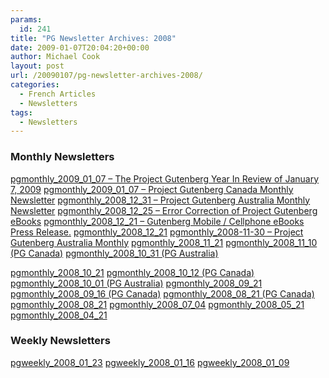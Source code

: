 ```yaml
---
params:
  id: 241
title: "PG Newsletter Archives: 2008"
date: 2009-01-07T20:04:20+00:00
author: Michael Cook
layout: post
url: /20090107/pg-newsletter-archives-2008/
categories:
  - French Articles
  - Newsletters
tags:
  - Newsletters
---
```

### Monthly Newsletters

<a href="/nl_archives/2008/pgmonthly_2009_01_07-year-in-review.txt" target="new">pgmonthly_2009_01_07 – The Project Gutenberg Year In Review of January 7, 2009</a>
<a href="/nl_archives/2008/pgmonthly_2009_01_07-PGCA.txt" target="new">pgmonthly_2009_01_07 – Project Gutenberg Canada Monthly Newsletter</a>
<a href="http://www.gutenberg.net.au/newsletters/200901-newsletter.html" target="new">pgmonthly_2008_12_31 – Project Gutenberg Australia Monthly Newsletter</a>
<a href="/nl_archives/2008/pgmonthly_2008_12_25-error-correction-of-pg-ebooks.txt" target="new">pgmonthly_2008_12_25 – Error Correction of Project Gutenberg eBooks</a>
<a href="/nl_archives/2008/pgmonthly_2008_12_21-gutenberg-mobile-cellphone-ebooks.txt" target="new">pgmonthly_2008_12_21 – Gutenberg Mobile / Cellphone eBooks Press Release.</a>
<a href="/nl_archives/2008/pgmonthly_2008_12_21.txt" target="new">pgmonthly_2008_12_21</a>
<a href="http://www.gutenberg.net.au/newsletters/200812-newsletter.html" target="new">pgmonthly_2008-11-30 – Project Gutenberg Australia Monthly</a>
<a href="/nl_archives/2008/pgmonthly_2008_11_21.txt" target="new">pgmonthly_2008_11_21</a>
<a href="/nl_archives/2008/pgmonthly_2008_11_10-PGCA.txt" target="new">pgmonthly_2008_11_10 (PG Canada)</a>
<a href="/nl_archives/2008/pgmonthly_2008_10_31-PGAU.txt" target="new"><!--more-->pgmonthly_2008_10_31 (PG Australia)</a>


<a href="/nl_archives/2008/pgmonthly_2008_10_21.txt" target="new">pgmonthly_2008_10_21</a>
<a href="/nl_archives/2008/pgmonthly_2008_10_12-PGCA.txt" target="new">pgmonthly_2008_10_12 (PG Canada)</a>
<a href="/nl_archives/2008/pgmonthly_2008_10_01-PGAU.txt" target="new">pgmonthly_2008_10_01 (PG Australia)</a>
<a href="/nl_archives/2008/pgmonthly_2008_09_21.txt" target="new">pgmonthly_2008_09_21</a>
<a href="/nl_archives/2008/pgmonthly_2008_09_16-PGCA.txt" target="new">pgmonthly_2008_09_16 (PG Canada)</a>
<a href="/nl_archives/2008/pgmonthly_2008_08_21-PGCA.txt" target="new">pgmonthly_2008_08_21 (PG Canada)</a>
<a href="/nl_archives/2008/pgmonthly_2008_08_21.txt" target="new">pgmonthly_2008_08_21</a>
<a href="/nl_archives/2008/pgmonthly_2008_07_04.txt" target="new">pgmonthly_2008_07_04</a>
<a href="/nl_archives/2008/pgmonthly_2008_05_21.txt" target="new">pgmonthly_2008_05_21</a>
<a href="/nl_archives/2008/pgmonthly_2008_04_21.txt" target="new">pgmonthly_2008_04_21</a>

### Weekly Newsletters

<a href="/nl_archives/2008/pgweekly_2008_01_23.txt" target="new">pgweekly_2008_01_23</a>
<a href="/nl_archives/2008/pgweekly_2008_01_16.txt" target="new">pgweekly_2008_01_16</a>
<a href="/nl_archives/2008/pgweekly_2008_01_09.txt" target="new">pgweekly_2008_01_09</a>
